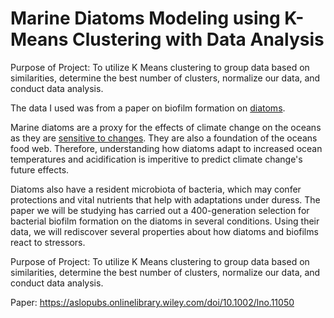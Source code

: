 # Marine Diatoms Modeling using K-Means Clustering with Data Analysis

Purpose of Project: To utilize K Means clustering to group data based on similarities, determine the best number of clusters, normalize our data, and conduct data analysis. 

The data I used was from a paper on biofilm formation on [diatoms](https://en.wikipedia.org/wiki/Thalassiosira_pseudonana).

Marine diatoms are a proxy for the effects of climate change on the oceans as they are [sensitive to changes](https://www.nature.com/articles/s41558-019-0557-y). They are also a foundation of the oceans food web. Therefore, understanding how diatoms adapt to increased ocean temperatures and acidification is imperitive to predict climate change's future effects.

Diatoms also have a resident microbiota of bacteria, which may confer protections and vital nutrients that help with adaptations under duress. The paper we will be studying has carried out a 400-generation selection for bacterial biofilm formation on the diatoms in several conditions. Using their data, we will rediscover several properties about how diatoms and biofilms react to stressors.

Purpose of Project: To utilize K Means clustering to group data based on similarities, determine the best number of clusters, normalize our data, and conduct data analysis. 

Paper: https://aslopubs.onlinelibrary.wiley.com/doi/10.1002/lno.11050
